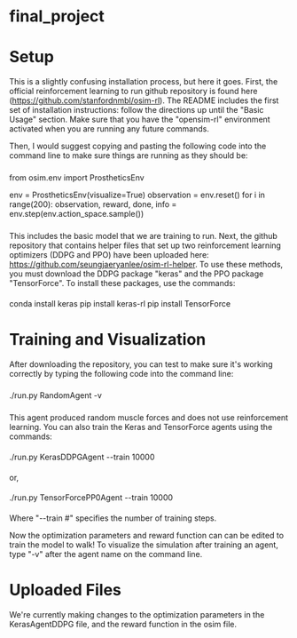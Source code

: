 # final_project

# Setup
This is a slightly confusing installation process, but here it goes. First, the official reinforcement learning to run github repository
is found here (https://github.com/stanfordnmbl/osim-rl). The README includes the first set of installation instructions: follow the
directions up until the "Basic Usage" section. Make sure that you have the "opensim-rl" environment activated when you are running any 
future commands.

Then, I would suggest copying and pasting the following code into the command line to make sure things are running as they should be:
###
from osim.env import ProstheticsEnv

env = ProstheticsEnv(visualize=True)
observation = env.reset()
for i in range(200):
    observation, reward, done, info = env.step(env.action_space.sample())
###

This includes the basic model that we are training to run. Next, the github repository that contains helper files that set up two 
reinforcement learning optimizers (DDPG and PPO) have been uploaded here: https://github.com/seungjaeryanlee/osim-rl-helper. 
To use these methods, you must download the DDPG package "keras" and the PPO package "TensorForce". To install these packages, 
use the commands:

####
conda install keras
pip install keras-rl
pip install TensorForce
####

# Training and Visualization

After downloading the repository, you can test to make sure it's working correctly by typing the following code into the command line:
###
./run.py RandomAgent -v
###
This agent produced random muscle forces and does not use reinforcement learning. You can also train the Keras and TensorForce 
agents using the commands:

####
./run.py KerasDDPGAgent --train 10000
####
or,
####
./run.py TensorForcePP0Agent --train 10000
####
Where "--train #" specifies the number of training steps.

Now the optimization parameters and reward function can can be edited to train the model to walk! To visualize the simulation after 
training an agent, type "-v" after the agent name on the command line.
# Uploaded Files
We're currently making changes to the optimization parameters in the KerasAgentDDPG file, and the reward function in the osim file. 
